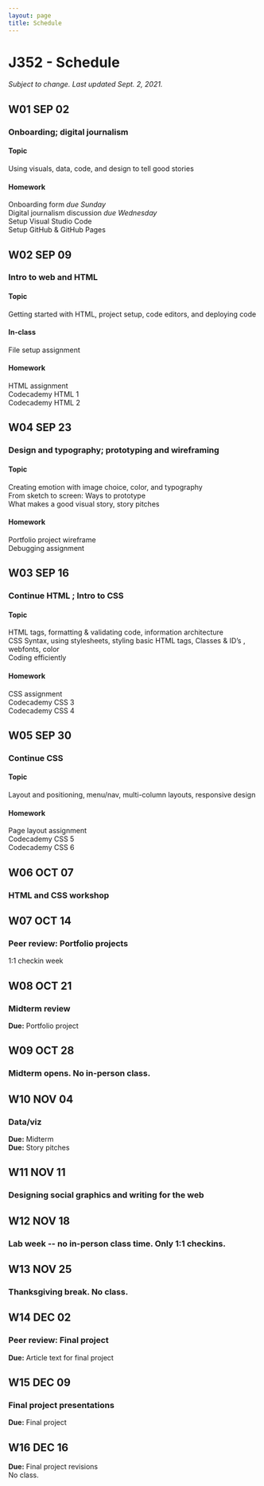 ```yaml
---
layout: page
title: Schedule
---
```


# J352 - Schedule

_Subject to change. Last updated Sept. 2, 2021._

## W01 SEP 02

### Onboarding; digital journalism

#### Topic

Using visuals, data, code, and design to tell good stories

#### Homework

Onboarding form  _due Sunday_  
Digital journalism discussion  _due Wednesday_  
Setup Visual Studio Code  
Setup GitHub & GitHub Pages

## W02 SEP 09

### Intro to web and HTML

#### Topic

Getting started with HTML, project setup, code editors, and deploying code

#### In-class

File setup assignment

#### Homework

HTML assignment  
Codecademy HTML 1  
Codecademy HTML 2

## W04 SEP 23

### Design and typography; prototyping and wireframing

#### Topic

Creating emotion with image choice, color, and typography  
From sketch to screen: Ways to prototype  
What makes a good visual story, story pitches

#### Homework

Portfolio project wireframe  
Debugging assignment

## W03 SEP 16

### Continue HTML ; Intro to CSS

#### Topic

HTML tags, formatting & validating code, information architecture  
CSS Syntax, using stylesheets, styling basic HTML tags, Classes & ID’s , webfonts, color  
Coding efficiently

#### Homework

CSS assignment  
Codecademy CSS 3  
Codecademy CSS 4

## W05 SEP 30

### Continue CSS

#### Topic

Layout and positioning, menu/nav, multi-column layouts, responsive design

#### Homework

Page layout assignment  
Codecademy CSS 5  
Codecademy CSS 6

## W06 OCT 07

### HTML and CSS workshop

## W07 OCT 14

### Peer review: Portfolio projects

1:1 checkin week

## W08 OCT 21

### Midterm review

**Due:**  Portfolio project

## W09 OCT 28

### Midterm opens. No in-person class.

## W10 NOV 04

### Data/viz

**Due:**  Midterm  
**Due:**  Story pitches

## W11 NOV 11

### Designing social graphics and writing for the web

## W12 NOV 18

### Lab week -- no in-person class time. Only 1:1 checkins.

## W13 NOV 25

### Thanksgiving break. No class.

## W14 DEC 02

### Peer review: Final project

**Due:**  Article text for final project

## W15 DEC 09

### Final project presentations

**Due:**  Final project

## W16 DEC 16

**Due:**  Final project revisions  
No class.